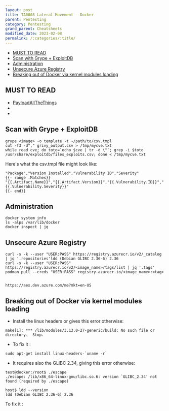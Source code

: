 ```yaml
---
layout: post
title: TA0008 Lateral Movement - Docker
parent: Pentesting
category: Pentesting
grand_parent: Cheatsheets
modified_date: 2023-02-08
permalink: /:categories/:title/
---
```

<!-- vscode-markdown-toc -->
* [MUST TO READ](#MUSTTOREAD)
* [Scan with Grype + ExploitDB](#ScanwithGrypeExploitDB)
* [Administration](#Administration)
* [Unsecure Azure Registry](#UnsecureAzureRegistry)
* [Breaking out of Docker via kernel modules loading](#BreakingoutofDockerviakernelmodulesloading)

<!-- vscode-markdown-toc-config
	numbering=false
	autoSave=true
	/vscode-markdown-toc-config -->
<!-- /vscode-markdown-toc -->

## <a name='MUSTTOREAD'></a>MUST TO READ

- [PayloadAllTheThings](https://swisskyrepo.github.io/PayloadsAllTheThingsWeb/Methodology%20and%20Resources/Container%20-%20Docker%20Pentest/#summary)
- []()
- 

## <a name='ScanwithGrypeExploitDB'></a>Scan with Grype + ExploitDB

```
grype <image> -o template -t ~/path/to/csv.tmpl
cut -f3 -d"," grivy_output.csv > /tmp/mycve.txt
while read cve; do toto=`echo $cve | tr -d \"`; grep -i $toto /usr/share/exploitdb/files_exploits.csv; done < /tmp/mycve.txt
```

Here's what the csv.tmpl file might look like:
```
"Package","Version Installed","Vulnerability ID","Severity"
{{- range .Matches}}
"{{.Artifact.Name}}","{{.Artifact.Version}}","{{.Vulnerability.ID}}","{{.Vulnerability.Severity}}"
{{- end}}
```

## <a name='Administration'></a>Administration
```
docker system info
ls -alps /var/lib/docker
docker inspect | jq 
```

## <a name='UnsecureAzureRegistry'></a>Unsecure Azure Registry

```
curl -s -k --user "USER:PASS" https://registry.azurecr.io/v2/_catalog | jq '.repositories'ldd (Debian GLIBC 2.36-6) 2.36
curl -s -k --user "USER:PASS" https://registry.azurecr.io/v2/<image_name>/tags/list | jq '.tags'
podman pull --creds "USER:PASS" registry.azurecr.io/<image_name>:<tag>


https://aex.dev.azure.com/me?mkt=en-US
```

## <a name='BreakingoutofDockerviakernelmodulesloading'></a>Breaking out of Docker via kernel modules loading

* Install the linux headers or gives this error otherwise:
```
make[1]: *** /lib/modules/3.13.0-27-generic/build: No such file or directory.  Stop.
```

* To fix it :
```
sudo apt-get install linux-headers-`uname -r`
```

* It requires also the GLIBC 2.34, giving this error otherwise:
```
test@docker:/root$ ./escape
./escape: /lib/x86_64-linux-gnu/libc.so.6: version `GLIBC_2.34' not found (required by ./escape)

host$ ldd --version
ldd (Debian GLIBC 2.36-6) 2.36
```

To fix it :
```
```






